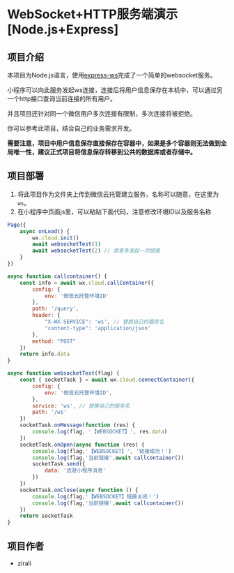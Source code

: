 # WebSocket+HTTP服务端演示[Node.js+Express]

## 项目介绍

本项目为Node.js语言，使用[express-ws](https://www.npmjs.com/package/express-ws)完成了一个简单的websocket服务。

小程序可以向此服务发起ws连接，连接后将用户信息保存在本机中，可以通过另一个http接口查询当前连接的所有用户。

并且项目还针对同一个微信用户多次连接有限制，多次连接将被拒绝。

你可以参考此项目，结合自己的业务需求开发。

**需要注意，项目中用户信息保存直接保存在容器中，如果是多个容器则无法做到全局唯一性，建议正式项目将信息保存转移到公共的数据库或者存储中。**

## 项目部署

1. 将此项目作为文件夹上传到微信云托管建立服务，名称可以随意，在这里为`ws`。
2. 在小程序中页面js里，可以粘贴下面代码，注意修改环境ID以及服务名称

``` js
Page({
    async onLoad() {
        wx.cloud.init()
        await websocketTest(1)
        await websocketTest(2) // 故意多发起一次链接
    }
})

async function callcontainer() {
    const info = await wx.cloud.callContainer({
        config: {
            env: '微信云托管环境ID'
        },
        path: '/query',
        header: {
            "X-WX-SERVICE": 'ws', // 替换自己的服务名
            "content-type": 'application/json'
        },
        method: "POST"
    })
    return info.data
}

async function websocketTest(flag) {
    const { socketTask } = await wx.cloud.connectContainer({
        config: {
            env: '微信云托管环境ID',
        },
        service: 'ws', // 替换自己的服务名
        path: '/ws'
    })
    socketTask.onMessage(function (res) {
        console.log(flag, '【WEBSOCKET】', res.data)
    })
    socketTask.onOpen(async function (res) {
        console.log(flag,'【WEBSOCKET】', '链接成功！')
        console.log(flag,'当前链接',await callcontainer())
        socketTask.send({
            data: '这是小程序消息'
        })
    })
    socketTask.onClose(async function () {
        console.log(flag,'【WEBSOCKET】链接关闭！')
        console.log(flag,'当前链接',await callcontainer())
    })
    return socketTask
}
```

## 项目作者

- zirali
